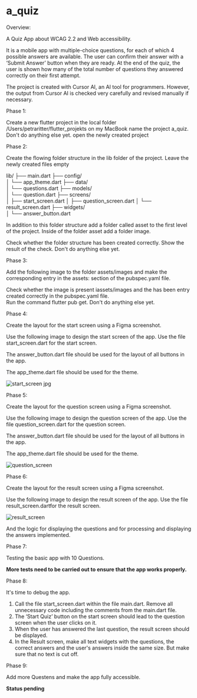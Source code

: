 # a_quiz

Overview:

A Quiz App about WCAG 2.2 and Web accessibility.

It is a mobile app with multiple-choice questions, for each of which 4 possible answers are available. The user can confirm their answer with a ‘Submit Answer’ button when they are ready. At the end of the quiz, the user is shown how many of the total number of questions they answered correctly on their first attempt. 

The project is created with Cursor AI, an AI tool for programmers. However, the output from Cursor AI is checked very carefully and revised manually if necessary.


Phase 1:

Create a new flutter project in the local folder /Users/petraritter/flutter_projekts on my MacBook name the project a_quiz.
Don't do anything else yet.
open the newly created project

Phase 2:

Create the flowing folder structure in the lib folder of the project.
Leave the newly created files empty

lib/
├── main.dart
├── config/       
  │   └── app_theme.dart
├── data/            
  │   └── questions.dart
├── models/           
  │   └── question.dart
├── screens/           
  │   ├── start_screen.dart
  │   ├── question_screen.dart
  │   └── result_screen.dart
├── widgets/           
  │   └── answer_button.dart

In addition to this folder structure add a folder called asset to the first level of the project. Inside of the folder asset  add a folder image.

Check whether the folder structure has been created correctly.  Show the result of the check.
Don't do anything else yet.	

Phase 3:

Add the following image to the  folder assets/images and make the corresponding entry in the assets: section of the pubspec.yaml file.

Check whether the image is present iassets/images and the has been entry created correctly in the pubspec.yaml file.  
Run the command flutter pub get.
Don't do anything else yet.	


Phase 4:

Create the layout for the start screen using a Figma screenshot.

Use the following image to design 
the start screen of the app. Use the file start_screen.dart for the start screen. 

The answer_button.dart file should be used for the layout of all buttons in the app. 

The app_theme.dart file should be used for the theme.

![start_screen jpg](https://github.com/user-attachments/assets/8541bc1a-bd84-47c8-9194-fe28ccc5245f)



Phase 5:

Create the layout for the question screen using a Figma screenshot.

Use the following image to design 
the question screen of the app. Use the file question_screen.dart for the question screen.

The answer_button.dart file should be used for the layout of all buttons in the app. 

The app_theme.dart file should be used for the theme.


![question_screen](https://github.com/user-attachments/assets/95c8b562-1346-4ec6-8b38-0884a0680e42)


Phase 6:

Create the layout for the result screen using a Figma screenshot.

Use the following image to design 
the result screen of the app. Use the file result_screen.dartfor the result screen. 



![result_screen](https://github.com/user-attachments/assets/cdb678a6-d4fe-47a1-b70d-cec374856650)

And the logic for displaying the questions and for processing and displaying the answers implemented.

Phase 7:

Testing the basic app with 10 Questions.

**More tests need to be carried out to ensure that the app works properly.**

Phase 8:

It's time to debug the app.

1. Call the file start_screen.dart within the file main.dart. Remove all unnecessary code including the comments from the main.dart file. 
2. The ‘Start Quiz’ button on the start screen should lead to the question screen when the user clicks on it.
3. When the user has answered the last question, the result screen should be displayed.
4. In the Result screen, make all text widgets with the questions, the correct answers and the user's answers inside the same size. But make sure that no text is cut off.




Phase 9:

Add more Questens and make the app fully accessible.

**Status pending**








